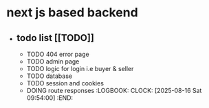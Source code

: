 # next js based backend
- ## todo list [[TODO]]
	- TODO 404 error page
	- TODO admin page
	- TODO logic for login i.e buyer & seller
	- TODO database
	- TODO session and cookies
	- DOING route responses
	  :LOGBOOK:
	  CLOCK: [2025-08-16 Sat 09:54:00]
	  :END: